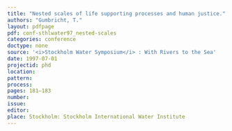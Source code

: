 ```yaml
---
title: "Nested scales of life supporting processes and human justice."
authors: "Gumbricht, T."
layout: pdfpage
pdf: conf-sthlwater97_nested-scales
categories: conference
doctype: none
source: '<i>Stockholm Water Symposium</i> : With Rivers to the Sea'
date: 1997-07-01
projectid: phd
location:
pattern:
process:
pages: 181–183
number:
issue:
editor:
place: Stockholm: Stockholm International Water Institute
---
```

